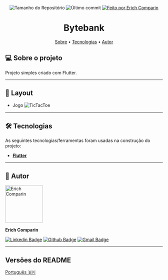<p align="center">
  <img alt="Tamanho do Repositório" src="https://img.shields.io/github/repo-size/ErichComparin/Bytebank_Flutter?style=flat-square" />

  <img alt="Último commit" src="https://img.shields.io/github/last-commit/ErichComparin/Bytebank_Flutter?style=flat-square" />

  <a href="https://github.com/ErichComparin">
    <img alt="Feito por Erich Comparin" src="https://img.shields.io/badge/feito%20por-Erich%20Comparin-orange?style=flat-square" />
  </a>

</p>

<h1 align="center">
    Bytebank
</h1>

<!-- 🚧🚧 Em construção 🚧🚧 -->

<p align="center">
 <a href="#-sobre-o-projeto">Sobre</a> •
 <a href="#-tecnologias">Tecnologias</a> •
 <a href="#-autor">Autor</a>
</p>

## 💻 Sobre o projeto

Projeto simples criado com Flutter.

---

## 🎨 Layout

- Jogo
  <img alt="TicTacToe" src="./readme/web1.jpg?raw=true">

---

## 🛠 Tecnologias

As seguintes tecnologias/ferramentas foram usadas na construção do projeto:

-   **[Flutter](https://flutter.dev/)**

---

## 🧔 Autor

<img alt="Erich Comparin" src="https://avatars1.githubusercontent.com/u/49964553?s=460&u=cbfeb4a52528866ecd92b23fb86afa9bf1cc4ee2&v=4" width="120px"/>

**Erich Comparin**

[![Linkedin Badge](https://img.shields.io/badge/-Erich_Comparin-blue?style=flat-square&logo=Linkedin&logoColor=white&link=ttps://www.linkedin.com/in/erich-comparin-6923119b/)](https://www.linkedin.com/in/erich-comparin-6923119b/) [![Github Badge](https://img.shields.io/badge/-Erich_Comparin-000?style=flat-square&logo=Github&logoColor=white&link=https://github.com/ErichComparin)](https://github.com/ErichComparin) [![Gmail Badge](https://img.shields.io/badge/-erich.comparin@gmail.com-c14438?style=flat-square&logo=Gmail&logoColor=white&link=mailto:erich.comparin@gmail.com)](mailto:erich.comparin@gmail.com)

---

##  Versões do README

[Português 🇧🇷](./README.md)
